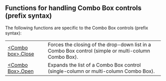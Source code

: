 
## Functions for handling Combo Box controls (prefix syntax)
			

<a name="NOTE1"></a>
<a name="NOTE1_1"></a>
The following functions are specific to the Combo Box controls (prefix syntax):



|   |   |
| --- | --- |
| [&lt;Combo box&gt;.Close](../WDLang1/3026004.md) | Forces the closing of the drop-down list in a Combo Box control (simple or multi-column Combo Box). |
| [&lt;Combo Box&gt;.Open](../WDLang1/3026005.md) | Expands the list of a Combo Box control (single-column or multi-column Combo Box). |







